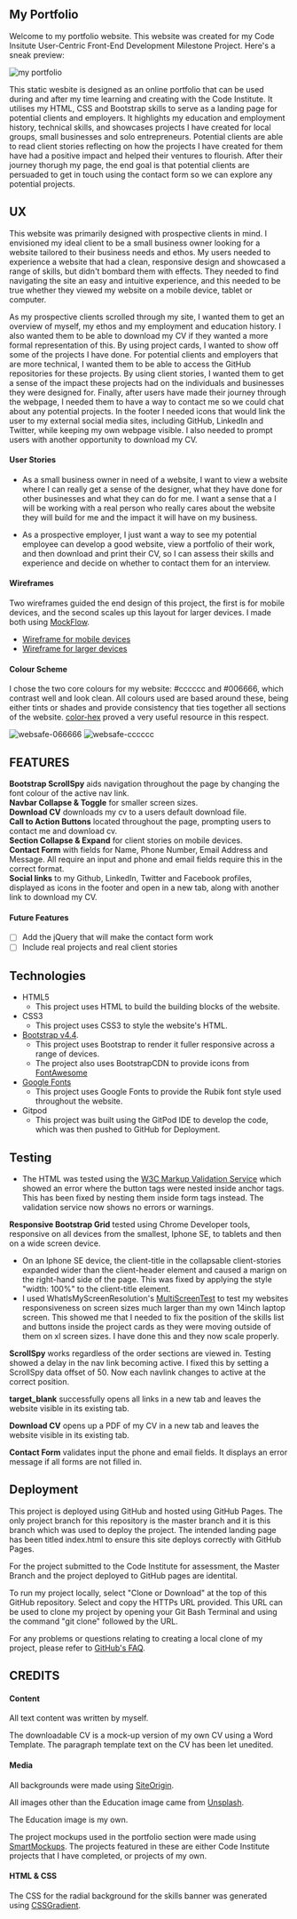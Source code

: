 ## My Portfolio  

Welcome to my portfolio website. This website was created for my Code Insitute User-Centric Front-End Development Milestone Project. Here's a sneak preview: 

![my portfolio](https://github.com/mvmolloy/milestone-project-1/blob/master/assets/readme-images/my-portfolio-mockup.png)

This static wesbite is designed as an online portfolio that can be used during and after my time learning and creating with the Code Institute. It utilises my HTML, CSS and Bootstrap skills to serve as a landing page for potential clients and employers. It highlights my education and employment history, technical skills, and showcases projects I have created for local groups, small businesses and solo entrepreneurs. Potential clients are able to read client stories reflecting on how the projects I have created for them have had a positive impact and helped their ventures to flourish. After their journey thorugh my page, the end goal is that potential clients are persuaded to get in touch using the contact form so we can explore any potential projects. 


## UX
This website was primarily designed with prospective clients in mind. I envisioned my ideal client to be a small business owner looking for a website tailored to their business needs and ethos. My users needed to experience a website that had a clean, responsive design and showcased a range of skills, but didn't bombard them with effects. They needed to find navigating the site an easy and intuitive experience, and this needed to be true whether they viewed my website on a mobile device, tablet or computer. 

As my prospective clients scrolled through my site, I wanted them to get an overview of myself, my ethos and my employment and education history. I also wanted them to be able to download my CV if they wanted a more formal representation of this. By using project cards, I wanted to show off some of the projects I have done. For potential clients and employers that are more technical, I wanted them to be able to access the GitHub repositories for these projects. By using client stories, I wanted them to get a sense of the impact these projects had on the individuals and businesses they were designed for. Finally, after users have made their journey through the webpage, I needed them to have a way to contact me so we could chat about any potential projects. In the footer I needed icons that would link the user to my external social media sites, including GitHub, LinkedIn and Twitter, while keeping my own webpage visible. I also needed to prompt users with another opportunity to download my CV. 

#### User Stories 
- As a small business owner in need of a website, I want to view a website where I can really get a sense of the designer, what they have done for other businesses and what they can do for me. I want a sense that a I will be working with a real person who really cares about the website they will build for me and the impact it will have on my business.  

- As a prospective employer, I just want a way to see my potential employee can develop a good website, view a portfolio of their work, and then download and print their CV, so I can assess their skills and experience and decide on whether to contact them for an interview.

#### Wireframes
Two wireframes guided the end design of this project, the first is for mobile devices, and the second scales up this layout for larger devices. I made both using [MockFlow](https://mockflow.com).

- [Wireframe for mobile devices](https://github.com/mvmolloy/milestone-project-1/blob/master/assets/readme-images/mobile-wireframe.png)  
- [Wireframe for larger devices](https://github.com/mvmolloy/milestone-project-1/blob/master/assets/readme-images/desktop-wireframe.png)

#### Colour Scheme 
I chose the two core colours for my website: #cccccc and #006666, which contrast well and look clean. All colours used are based around these, being either tints or shades and provide consistency that ties together all sections of the website. [color-hex](https://www.color-hex.com/) proved a very useful resource in this respect. 

![websafe-066666](https://github.com/mvmolloy/milestone-project-1/blob/master/assets/readme-images/websafe-006666.png)
![websafe-cccccc](https://github.com/mvmolloy/milestone-project-1/blob/master/assets/readme-images/websafe-cccccc.png)

## FEATURES

**Bootstrap ScrollSpy** aids navigation throughout the page by changing the font colour of the active nav link.  
**Navbar Collapse & Toggle** for smaller screen sizes.  
**Download CV** downloads my cv to a users default download file.   
**Call to Action Buttons** located throughout the page, prompting users to contact me and download cv.   
**Section Collapse & Expand** for client stories on mobile devices.   
**Contact Form** with fields for Name, Phone Number, Email Address and Message. All require an input and phone and email fields require this in the correct format.   
**Social links** to my Github, LinkedIn, Twitter and Facebook profiles, displayed as icons in the footer and open in a new tab, along with another link to download my CV.

#### Future Features 
- [ ] Add the jQuery that will make the contact form work 
- [ ] Include real projects and real client stories

## Technologies
- HTML5
    - This project uses HTML to build the building blocks of the website. 
- CSS3
    - This project uses CSS3 to style the website's HTML.
- [Bootstrap v4.4](https://www.bootstrapcdn.com). 
    - This project uses Bootstrap to render it fuller responsive across a range of devices. 
    - The project also uses BootstrapCDN to provide icons from [FontAwesome](https://www.bootstrapcdn.com/fontawesome/)
- [Google Fonts](https://fonts.google.com)
    - This project uses Google Fonts to provide the Rubik font style used throughout the website.
- Gitpod
    - This project was built using the GitPod IDE to develop the code, which was then pushed to GitHub for Deployment.



## Testing
- The HTML was tested using the [W3C Markup Validation Service](https://validator.w3.org/) which showed an error where the button tags were nested inside anchor tags. This has been fixed by nesting them inside form tags instead. The validation service now shows no errors or warnings. 
  
**Responsive Bootstrap Grid** tested using Chrome Developer tools, responsive on all devices from the smallest, Iphone SE, to tablets and then on a wide screen device.
- On an Iphone SE device, the client-title in the collapsable client-stories expanded wider than the client-header element and caused a marign on the right-hand side of the page. This was fixed by applying the style "width: 100%" to the client-title element.
- I used WhatIsMyScreenResolution's [MultiScreenTest](http://whatismyscreenresolution.net/multi-screen-test) to test my websites responsiveness on screen sizes much larger than my own 14inch laptop screen. This showed me that I needed to fix the position of the skills list and buttons inside the project cards as they were moving outside of them on xl screen sizes. I have done this and they now scale properly.
  
**ScrollSpy** works regardless of the order sections are viewed in. Testing showed a delay in the nav link becoming active. I fixed this by setting a ScrollSpy data offset of 50. Now each navlink changes to active at the correct position.   

**target_blank** successfully opens all links in a new tab and leaves the website visible in its existing tab.  
  
**Download CV** opens up a PDF of my CV in a new tab and leaves the website visible in its existing tab.  

**Contact Form** validates input the phone and email fields. It displays an error message if all forms are not filled in. 

## Deployment 
This project is deployed using GitHub and hosted using GitHub Pages. The only project branch for this repository is the master branch and it is this branch which was used to deploy the project. The intended landing page has been titled index.html to ensure this site deploys correctly with GitHub Pages.  

For the project submitted to the Code Institute for assessment, the Master Branch and the project deployed to GitHub pages are identital.  

To run my project locally, select "Clone or Download" at the top of this GitHub repository. Select and copy the HTTPs URL provided. This URL can be used to clone my project by opening your Git Bash Terminal and using the command "git clone" followed by the URL.  

For any problems or questions relating to creating a local clone of my project, please refer to [GitHub's FAQ](https://help.github.com/en/github/creating-cloning-and-archiving-repositories/cloning-a-repository). 

## CREDITS 

#### Content
All text content was written by myself.  

The downloadable CV is a mock-up version of my own CV using a Word Template. The paragraph template text on the CV has been let unedited. 

#### Media
All backgrounds were made using [SiteOrigin](http://bg.siteorigin.com).  

All images other than the Education image came from [Unsplash](https://unsplash.com/).  

The Education image is my own.  

The project mockups used in the portfolio section were made using [SmartMockups](https://smartmockups.com). The projects featured in these are either Code Institute projects that I have completed, or projects of my own.

#### HTML & CSS
The CSS for the radial background for the skills banner was generated using [CSSGradient](https://cssgradient.io/). 

